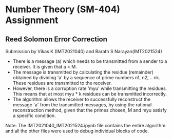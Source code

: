 # Number Theory (SM-404) Assignment 
## Reed Solomon Error Correction

Submission by Vikas K (IMT2021040) and Barath S Narayan(IMT2021524)

- There is a message (a) which needs to be transmitted from a sender to a receiver. It is given that a < M.
- The message is transmitted by calculating the residue (remainder) obtained by dividing 'a' by a sequence of prime numbers n1, n2, .. nk. These residues are transmitted to the receiver.
- However, there is a corruption rate 'myu' while transmitting the residues. This means that at most myu * k residues can be transmitted incorrectly.
- The algorithm allows the receiver to successfully reconstruct the message 'a' from the transmitted messages, by using the rational reconstruction method, given that the primes chosen, M and myu satisfy a specific condition.

Note: The IMT2021040_IMT2021524.ipynb file contains the entire algorithm and all the other files were used to debug individual blocks of code.


